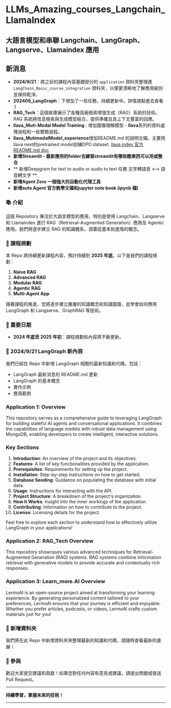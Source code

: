 # LLMs_Amazing_courses_Langchain_LlamaIndex
## 大語言模型和串聯 Langchain、LangGraph、Langserve、Llamaindex 應用

## 新消息
- **2024/9/21**：將之前的課程內容基礎部分的 `application` 資料夾整理進 `LangChain_Basic_course_integration` 資料夾，以便更清晰地了解應用級別並保持乾淨。
- **202409_LangGraph**：下增加了一些任務，持續更新中。詳情請點進去查看 :)
- **RAG_Tech**：這個倉庫展示了各種高級檢索增強生成（RAG）系統的技術。RAG 系統將信息檢索與生成模型結合，提供準確且具上下文豐富的回應。
- **llava_Muti-Modal Model Training** : 增加圖像理解模型 - **llava**系列的資料處理過程和一些實驗過程。
- **llava_MutimodalModel_experience**增加README.md 的說明文檔。主要用llava next的pretrained model訓練DPO dataset. [llava index 官方README.md doc](https://github.com/LLaVA-VL/LLaVA-NeXT/blob/main/docs/LLaVA-NeXT.md)
- **新增Streamlit - 最新應用的folder去練習streamlit有哪些酷東西可以用或整合**
- ** 新增Deepgram for text to audio or audio to text 任務 文字轉語音 <--> 語音轉文字 **
- **新增Agent Zero 一個強大的自動化代理工具**
- **新增auto Agent 官方教學文檔和jupyter note book (ipynb 檔)**
### 📚 介紹
這個 Repository 專注於大語言模型的應用，特別是使用 Langchain、Langserve 和 Llamaindex 進行 RAG（Retrieval-Augmented Generation）應用及 Agentic 應用。我們將逐步建立 RAG 的知識體系，涵蓋從基本到進階的概念。

### 🚀 課程規劃
本 Repo 將持續更新課程內容，預計持續到 **2025 年底**。以下是我們的課程規劃：

1. **Naive RAG**
2. **Advanced RAG**
3. **Modular RAG**
4. **Agentic RAG**
5. **Multi-Agent App**

隨著課程的推進，您將逐步建立層層的知識概念和知識圖譜，並學會如何應用 LangGraph 和 Langserve、GraphRAG 等技術。

### 📅 重要日期
- **2024 年底至 2025 年初**：課程規劃和內容將不斷更新。

### 🌟 2024/9/21 LangGraph 新內容
我們已經在 Repo 中新增 LangGraph 相關的最新知識和代碼，包括：
- LangGraph 最新消息的 README.md 更新
- LangGraph 的基本概念
- 實作示例
- 應用範例

### Application 1: Overview

This repository serves as a comprehensive guide to leveraging LangGraph for building stateful AI agents and conversational applications. It combines the capabilities of language models with robust data management using MongoDB, enabling developers to create intelligent, interactive solutions.

### Key Sections
1. **Introduction**: An overview of the project and its objectives.
2. **Features**: A list of key functionalities provided by the application.
3. **Prerequisites**: Requirements for setting up the project.
4. **Installation**: Step-by-step instructions on how to get started.
5. **Database Seeding**: Guidance on populating the database with initial data.
6. **Usage**: Instructions for interacting with the API.
7. **Project Structure**: A breakdown of the project's organization.
8. **How It Works**: Insight into the inner workings of the application.
9. **Contributing**: Information on how to contribute to the project.
10. **License**: Licensing details for the project.

Feel free to explore each section to understand how to effectively utilize LangGraph in your applications!

### Application 2: RAG_Tech Overview

This repository showcases various advanced techniques for Retrieval-Augmented Generation (RAG) systems. RAG systems combine information retrieval with generative models to provide accurate and contextually rich responses.

### Application 3: Learn_more.AI Overview

LermoAI is an open-source project aimed at transforming your learning experience. By generating personalized content tailored to your preferences, LermoAI ensures that your journey is efficient and enjoyable. Whether you prefer articles, podcasts, or videos, LermoAI crafts custom materials just for you!

### 🌟 新增資料夾
我們將在此 Repo 中新增資料夾來整理最新的知識和代碼，請隨時查看最新的進展！

### 🤝 參與
歡迎大家提交建議和貢獻！如果您對任何內容有意見或建議，請提出問題或發送 Pull Request。

---

**持續學習，掌握未來的技術！**

---
